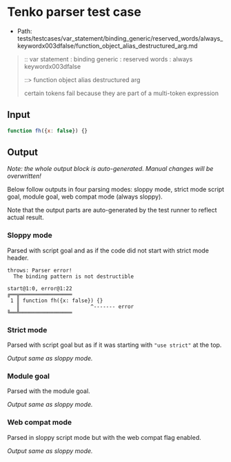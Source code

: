 # Tenko parser test case

- Path: tests/testcases/var_statement/binding_generic/reserved_words/always_keywordx003dfalse/function_object_alias_destructured_arg.md

> :: var statement : binding generic : reserved words : always keywordx003dfalse
>
> ::> function object alias destructured arg
>
> certain tokens fail because they are part of a multi-token expression

## Input

`````js
function fh({x: false}) {}
`````

## Output

_Note: the whole output block is auto-generated. Manual changes will be overwritten!_

Below follow outputs in four parsing modes: sloppy mode, strict mode script goal, module goal, web compat mode (always sloppy).

Note that the output parts are auto-generated by the test runner to reflect actual result.

### Sloppy mode

Parsed with script goal and as if the code did not start with strict mode header.

`````
throws: Parser error!
  The binding pattern is not destructible

start@1:0, error@1:22
╔══╦═════════════════
 1 ║ function fh({x: false}) {}
   ║                       ^------- error
╚══╩═════════════════

`````

### Strict mode

Parsed with script goal but as if it was starting with `"use strict"` at the top.

_Output same as sloppy mode._

### Module goal

Parsed with the module goal.

_Output same as sloppy mode._

### Web compat mode

Parsed in sloppy script mode but with the web compat flag enabled.

_Output same as sloppy mode._
